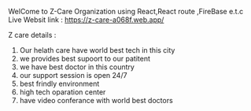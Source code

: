 WelCome to Z-Care Organization using React,React route ,FireBase e.t.c
Live Websit link : https://z-care-a068f.web.app/

Z care details :
1. Our helath care have world best tech in this city
2. we provides best supoort to our patitent 
3. we have best doctor in this country
4. our support session is open 24/7
5. best frindly environment 
6. high tech oparation center
7. have video conferance with world best doctors
